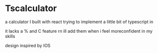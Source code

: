 # Tscalculator
a calculator I built with react trying to implement a little bit of typescript in

it lacks a % and C feature rn ill add them when i feel moreconfident in my skills

design inspired by IOS
